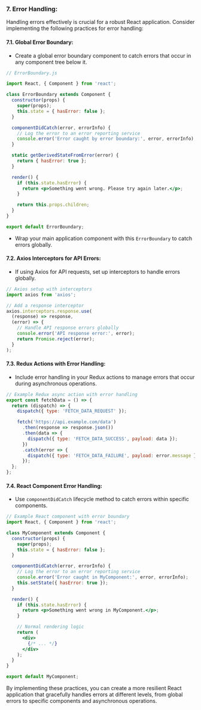### 7. Error Handling:

Handling errors effectively is crucial for a robust React application. Consider implementing the following practices for error handling:

#### 7.1. **Global Error Boundary:**
   - Create a global error boundary component to catch errors that occur in any component tree below it.

   ```jsx
   // ErrorBoundary.js

   import React, { Component } from 'react';

   class ErrorBoundary extends Component {
     constructor(props) {
       super(props);
       this.state = { hasError: false };
     }

     componentDidCatch(error, errorInfo) {
       // Log the error to an error reporting service
       console.error('Error caught by error boundary:', error, errorInfo);
     }

     static getDerivedStateFromError(error) {
       return { hasError: true };
     }

     render() {
       if (this.state.hasError) {
         return <p>Something went wrong. Please try again later.</p>;
       }

       return this.props.children;
     }
   }

   export default ErrorBoundary;
   ```

   - Wrap your main application component with this `ErrorBoundary` to catch errors globally.

#### 7.2. **Axios Interceptors for API Errors:**
   - If using Axios for API requests, set up interceptors to handle errors globally.

   ```javascript
   // Axios setup with interceptors
   import axios from 'axios';

   // Add a response interceptor
   axios.interceptors.response.use(
     (response) => response,
     (error) => {
       // Handle API response errors globally
       console.error('API response error:', error);
       return Promise.reject(error);
     }
   );
   ```

#### 7.3. **Redux Actions with Error Handling:**
   - Include error handling in your Redux actions to manage errors that occur during asynchronous operations.

   ```jsx
   // Example Redux async action with error handling
   export const fetchData = () => {
     return (dispatch) => {
       dispatch({ type: 'FETCH_DATA_REQUEST' });

       fetch('https://api.example.com/data')
         .then(response => response.json())
         .then(data => {
           dispatch({ type: 'FETCH_DATA_SUCCESS', payload: data });
         })
         .catch(error => {
           dispatch({ type: 'FETCH_DATA_FAILURE', payload: error.message });
         });
     };
   };
   ```

#### 7.4. **React Component Error Handling:**
   - Use `componentDidCatch` lifecycle method to catch errors within specific components.

   ```jsx
   // Example React component with error boundary
   import React, { Component } from 'react';

   class MyComponent extends Component {
     constructor(props) {
       super(props);
       this.state = { hasError: false };
     }

     componentDidCatch(error, errorInfo) {
       // Log the error to an error reporting service
       console.error('Error caught in MyComponent:', error, errorInfo);
       this.setState({ hasError: true });
     }

     render() {
       if (this.state.hasError) {
         return <p>Something went wrong in MyComponent.</p>;
       }

       // Normal rendering logic
       return (
         <div>
           {/* ... */}
         </div>
       );
     }
   }

   export default MyComponent;
   ```

By implementing these practices, you can create a more resilient React application that gracefully handles errors at different levels, from global errors to specific components and asynchronous operations.
